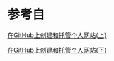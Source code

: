 # 参考自
[在GitHub上创建和托管个人网站(上)](https://blog.csdn.net/qq_26927285/article/details/78761814)

[在GitHub上创建和托管个人网站(下)](https://blog.csdn.net/qq_26927285/article/details/78762237)
